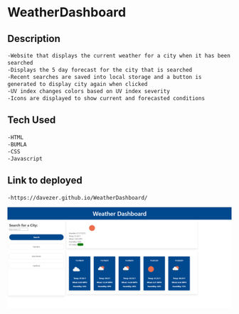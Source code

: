 # WeatherDashboard

## Description

    -Website that displays the current weather for a city when it has been searched
    -Displays the 5 day forecast for the city that is searched
    -Recent searches are saved into local storage and a button is generated to display city again when clicked
    -UV index changes colors based on UV index severity
    -Icons are displayed to show current and forecasted conditions

## Tech Used

    -HTML
    -BUMLA
    -CSS
    -Javascript

## Link to deployed

    -https://davezer.github.io/WeatherDashboard/

![weather-hub-screenshot](/assets/img/davesWeatherHub.png?raw=true "screenshot")